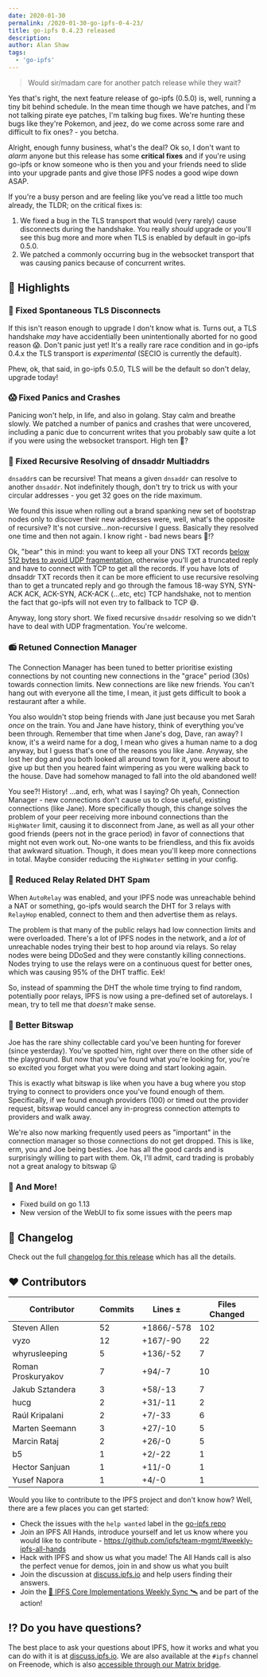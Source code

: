 ```yaml
---
date: 2020-01-30
permalink: /2020-01-30-go-ipfs-0-4-23/
title: go-ipfs 0.4.23 released
description:
author: Alan Shaw
tags:
  - 'go-ipfs'
---
```


> Would sir/madam care for another patch release while they wait?

Yes that's right, the next feature release of go-ipfs (0.5.0) is, well, running a tiny bit behind schedule. In the mean time though we have patches, and I'm not talking pirate eye patches, I'm talking bug fixes. We're hunting these bugs like they're Pokemon, and jeez, do we come across some rare and difficult to fix ones? - you betcha.

Alright, enough funny business, what's the deal? Ok so, I don't want to _alarm_ anyone but this release has some **critical fixes** and if you're using go-ipfs or know someone who is then you and your friends need to slide into your upgrade pants and give those IPFS nodes a good wipe down ASAP.

If you're a busy person and are feeling like you've read a little too much already, the TLDR; on the critical fixes is:

1. We fixed a bug in the TLS transport that would (very rarely) cause disconnects during the handshake. You really _should_ upgrade or you'll see this bug more and more when TLS is enabled by default in go-ipfs 0.5.0.
1. We patched a commonly occurring bug in the websocket transport that was causing panics because of concurrent writes.

## 🔦 Highlights

### 🤝 Fixed Spontaneous TLS Disconnects

If this isn't reason enough to upgrade I don't know what is. Turns out, a TLS handshake _may_ have accidentially been unintentionally aborted for no good reason 😱. Don't panic just yet! It's a really rare race condition and in go-ipfs 0.4.x the TLS transport is _experimental_ (SECIO is currently the default).

Phew, ok, that said, in go-ipfs 0.5.0, TLS will be the default so don't delay, upgrade today!

### 😱 Fixed Panics and Crashes

Panicing won't help, in life, and also in golang. Stay calm and breathe slowly. We patched a number of panics and crashes that were uncovered, including a panic due to concurrent writes that you probably saw quite a lot if you were using the websocket transport. High ten 🙌?

### 🔁 Fixed Recursive Resolving of dnsaddr Multiaddrs

`dnsaddr`s can be recursive! That means a given `dnsaddr` can resolve to another `dnsaddr`. Not indefinitely though, don't try to trick us with your circular addresses - you get 32 goes on the ride maximum.

We found this issue when rolling out a brand spanking new set of bootstrap nodes only to discover their new addresses were, well, what's the opposite of recursive? It's not cursive...non-recursive I guess. Basically they resolved one time and then not again. I know right - bad news bears 🐻!?

Ok, "bear" this in mind: you want to keep all your DNS TXT records [below 512 bytes to avoid UDP fragmentation](https://serverfault.com/questions/840241/do-dns-queries-always-travel-over-udp), otherwise you'll get a truncated reply and have to connect with TCP to get all the records. If you have lots of dnsaddr TXT records then it can be more efficient to use recursive resolving than to get a truncated reply and go through the famous 18-way SYN, SYN-ACK ACK, ACK-SYN, ACK-ACK (...etc, etc) TCP handshake, not to mention the fact that go-ipfs will not even try to fallback to TCP 😅.

Anyway, long story short. We fixed recursive `dnsaddr` resolving so we didn't have to deal with UDP fragmentation. You're welcome.

### 📻 Retuned Connection Manager

The Connection Manager has been tuned to better prioritise existing connections by not counting new connections in the "grace" period (30s) towards connection limits. New connections are like new friends. You can't hang out with everyone all the time, I mean, it just gets difficult to book a restaurant after a while.

You also wouldn't stop being friends with Jane just because you met Sarah _once_ on the train. You and Jane have history, think of everything you've been through. Remember that time when Jane's dog, Dave, ran away? I know, it's a weird name for a dog, I mean who gives a human name to a dog anyway, but I guess that's one of the reasons you like Jane. Anyway, she lost her dog and you both looked all around town for it, you were about to give up but then you heared faint wimpering as you were walking back to the house. Dave had somehow managed to fall into the old abandoned well!

You see?! History! ...and, erh, what was I saying? Oh yeah, Connection Manager - new connections don't cause us to close useful, existing connections (like Jane). More specifically though, this change solves the problem of your peer receiving more inbound connections than the `HighWater` limit, causing it to disconnect from Jane, as well as all your other good friends (peers not in the grace period) in favor of connections that might not even work out. No-one wants to be friendless, and this fix avoids that awkward situation. Though, it does mean you'll keep more connections in total. Maybe consider reducing the `HighWater` setting in your config.

### 🍖 Reduced Relay Related DHT Spam

When `AutoRelay` was enabled, and your IPFS node was unreachable behind a NAT or something, go-ipfs would search the DHT for 3 relays with `RelayHop` enabled, connect to them and then advertise them as relays.

The problem is that many of the public relays had low connection limits and were overloaded. There's a lot of IPFS nodes in the network, and a _lot_ of unreachable nodes trying their best to hop around via relays. So relay nodes were being DDoSed and they were constantly killing connections. Nodes trying to use the relays were on a continuous quest for better ones, which was causing 95% of the DHT traffic. Eek!

So, instead of spamming the DHT the whole time trying to find random, potentially poor relays, IPFS is now using a pre-defined set of autorelays. I mean, try to tell me that _doesn't_ make sense.

### 🐾 Better Bitswap

Joe has the rare shiny collectable card you've been hunting for forever (since yesterday). You've spotted him, right over there on the other side of the playground. But now that you've found what you're looking for, you're so excited you forget what you were doing and start looking again.

This is exactly what bitswap is like when you have a bug where you stop trying to connect to providers once you've found enough of them. Specifically, if we found enough providers (100) or timed out the provider request, bitswap would cancel any in-progress connection attempts to providers and walk away.

We're also now marking frequently used peers as "important" in the connection manager so those connections do not get dropped. This is like, erm, you and Joe being besties. Joe has all the good cards and is surprisingly willing to part with them. Ok, I'll admit, card trading is probably not a great analogy to bitswap 😛

### 🦄 And More!

- Fixed build on go 1.13
- New version of the WebUI to fix some issues with the peers map

## 📒 Changelog

Check out the full [changelog for this release](https://github.com/ipfs/go-ipfs/blob/master/CHANGELOG.md#0423-2019-01-29) which has all the details.

## ❤️ Contributors

| Contributor        | Commits | Lines ±    | Files Changed |
| ------------------ | ------- | ---------- | ------------- |
| Steven Allen       | 52      | +1866/-578 | 102           |
| vyzo               | 12      | +167/-90   | 22            |
| whyrusleeping      | 5       | +136/-52   | 7             |
| Roman Proskuryakov | 7       | +94/-7     | 10            |
| Jakub Sztandera    | 3       | +58/-13    | 7             |
| hucg               | 2       | +31/-11    | 2             |
| Raúl Kripalani     | 2       | +7/-33     | 6             |
| Marten Seemann     | 3       | +27/-10    | 5             |
| Marcin Rataj       | 2       | +26/-0     | 5             |
| b5                 | 1       | +2/-22     | 1             |
| Hector Sanjuan     | 1       | +11/-0     | 1             |
| Yusef Napora       | 1       | +4/-0      | 1             |

Would you like to contribute to the IPFS project and don't know how? Well, there are a few places you can get started:

- Check the issues with the `help wanted` label in the [go-ipfs repo](https://github.com/ipfs/go-ipfs/issues?q=is%3Aopen+is%3Aissue+label%3A%22help+wanted%22)
- Join an IPFS All Hands, introduce yourself and let us know where you would like to contribute - https://github.com/ipfs/team-mgmt/#weekly-ipfs-all-hands
- Hack with IPFS and show us what you made! The All Hands call is also the perfect venue for demos, join in and show us what you built
- Join the discussion at [discuss.ipfs.io](https://discuss.ipfs.io/) and help users finding their answers.
- Join the [🚀 IPFS Core Implementations Weekly Sync 🛰](https://github.com/ipfs/team-mgmt/issues/992) and be part of the action!

## ⁉️ Do you have questions?

The best place to ask your questions about IPFS, how it works and what you can do with it is at [discuss.ipfs.io](http://discuss.ipfs.io). We are also available at the `#ipfs` channel on Freenode, which is also [accessible through our Matrix bridge](https://riot.im/app/#/room/#freenode_#ipfs:matrix.org).
